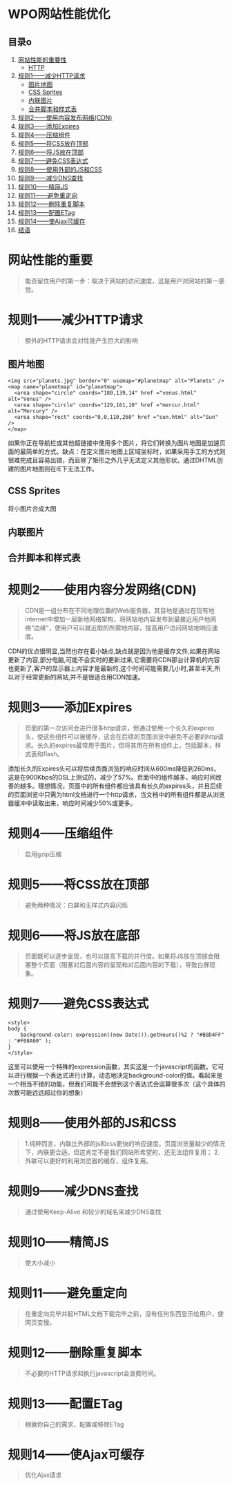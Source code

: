 # WPO网站性能优化

## 目录o

1. [网站性能的重要性](#a)
	* [HTTP](#a1)
2. [规则1——减少HTTP请求](#b)
 	* [图片地图](#b1)
 	* [CSS Sprites](#b2)
 	* [内联图片](#b3)
 	* [合并脚本和样式表](#b4)
3. [规则2——使用内容发布网络(CDN) ](#c)
4. [规则3——添加Expires ](#d)
5. [规则4——压缩组件](#e)
6. [规则5——将CSS放在顶部](#f)
7. [规则6——将JS放在顶部](#g)
8. [规则7——避免CSS表达式](#h)
9. [规则8——使用外部的JS和CSS](#i)
10. [规则9——减少DNS查找](#j)
11. [规则10——精简JS](#k)
12. [规则11——避免重定向](#l)
13. [规则12——删除重复脚本](#m)
14. [规则13——配置ETag](#n)
15. [规则14——使Ajax可缓存](#o)
16. [结语](#end)

<a name="a"></a>
# 网站性能的重要
> 能否留住用户的第一步：取决于网站的访问速度，这是用户对网站的第一感觉。

<a name="b"></a>
# 规则1——减少HTTP请求
> 额外的HTTP请求会对性能产生巨大的影响
<a name="b1"></a>
## 图片地图

	<img src="planets.jpg" border="0" usemap="#planetmap" alt="Planets" />
	<map name="planetmap" id="planetmap">
	  <area shape="circle" coords="180,139,14" href ="venus.html" alt="Venus" />
	  <area shape="circle" coords="129,161,10" href ="mercur.html" alt="Mercury" />
	  <area shape="rect" coords="0,0,110,260" href ="sun.html" alt="Sun" />
	</map>

如果你正在导航栏或其他超链接中使用多个图片，将它们转换为图片地图是加速页面的最简单的方式。缺点：在定义图片地图上区域坐标时，如果采用手工的方式则很难完成且容易出错，而且除了矩形之外几乎无法定义其他形状。通过DHTML创建的图片地图则在IE下无法工作。

<a name="b2"></a>
## CSS Sprites
将小图片合成大图

<a name="b3"></a>
## 内联图片

<a name="b4"></a>
## 合并脚本和样式表

<a name="c"></a>
# 规则2——使用内容分发网络(CDN)
> CDN是一组分布在不同地理位置的Web服务器，其目地是通过在现有地internet中增加一层新地网络架构，将网站地内容发布到最接近用户地网络“边缘”，使用户可以就近取的所需地内容，提高用户访问网站地响应速度。

CDN的优点很明显,当然也存在着小缺点,缺点就是因为他是缓存文件,如果在网站更新了内容,部分电脑,可能不会实时的更新过来,它需要将CDN那台计算机的内容也更新了,客户的显示器上内容才是最新的,这个时间可能需要几小时,甚至半天,所以对于经常更新的网站,并不是很适合用CDN加速。

<a name="d"></a>
# 规则3——添加Expires
> 页面的第一次访问会进行很多http请求，但通过使用一个长久的expires头，使这些组件可以被缓存，这会在后续的页面浏览中避免不必要的http请求。长久的expires最常用于图片，但将其用在所有组件上，包括脚本，样式表和flash。

添加长久的Expires头可以将后续页面浏览的响应时间从600ms降低到260ms，这是在900Kbps的DSL上测试的，减少了57%。页面中的组件越多，响应时间改善的越多。理想情况，页面中的所有组件都应该具有长久的expires头，并且后续的页面浏览中只需为html文档进行一个http请求，当文档中的所有组件都是从浏览器缓冲中读取出来，响应时间减少50%或更多。

<a name="e"></a>
# 规则4——压缩组件
> 启用gzip压缩

<a name="f"></a>
# 规则5——将CSS放在顶部
> 避免两种情况：白屏和无样式内容闪烁

<a name="g"></a>
# 规则6——将JS放在底部
> 页面既可以逐步呈现，也可以提高下载的并行度。如果将JS放在顶部会阻塞整个页面（阻塞对后面内容的呈现和对后面内容的下载），导致白屏现象。

<a name="h"></a>
# 规则7——避免CSS表达式

	<style>
	body {
	    background-color: expression((new Date()).getHours()%2 ? "#B8D4FF" : "#F08A00" );
	}
	</style>

这里可以使用一个特殊的expression函数，其实这是一个javascript的函数。它可以进行根据一个表达式进行计算，动态地决定background-color的值。看起来是一个相当不错的功能，但我们可能不会想到这个表达式会运算很多次（这个具体的次数可能远远超过你的想象）

<a name="i"></a>
# 规则8——使用外部的JS和CSS
> 1.纯粹而言，内联比外部的js和css更快的响应速度。页面浏览量越少的情况下，内联更合适。但这肯定不是我们网站所希望的，还无法组件复用；
> 2.外联可以更好的利用浏览器的缓存，组件复用。

<a name="j"></a>
# 规则9——减少DNS查找 #
> 通过使用Keep-Alive 和较少的域名来减少DNS查找

<a name="k"></a>
# 规则10——精简JS #
> 使大小减小

<a name="l"></a>
# 规则11——避免重定向 #
> 在重定向完毕并起HTML文档下载完毕之前，没有任何东西显示给用户，使网页变慢。

<a name="m"></a>
# 规则12——删除重复脚本 #
> 不必要的HTTP请求和执行javascript会浪费时间。

<a name="n"></a>
# 规则13——配置ETag #
> 根据你自己的需求，配置或移除ETag


<a name="o"></a>
# 规则14——使Ajax可缓存 #
> 优化Ajax请求
